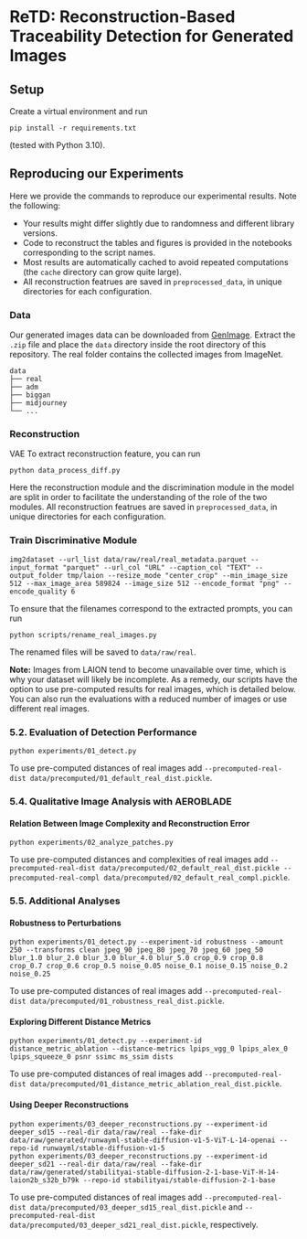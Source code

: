 # ReTD: Reconstruction-Based Traceability Detection for Generated Images


## Setup
Create a virtual environment and run
```
pip install -r requirements.txt
```
(tested with Python 3.10).


## Reproducing our Experiments
Here we provide the commands to reproduce our experimental results.
Note the following:
- Your results might differ slightly due to randomness and different library versions.
- Code to reconstruct the tables and figures is provided in the notebooks corresponding to the script names.
- Most results are automatically cached to avoid repeated computations (the `cache` directory can grow quite large).
- All reconstruction featrues are saved in `preprocessed_data`, in unique directories for each configuration.

### Data

Our generated images data can be downloaded from [GenImage](https://github.com/GenImage-Dataset/GenImage). Extract the `.zip` file and place the `data` directory inside the root directory of this repository. The real folder contains the collected images from ImageNet.
```
data
├── real
├── adm
├── biggan
├── midjourney
└── ...
```

### Reconstruction

VAE
To extract reconstruction feature, you can run
```
python data_process_diff.py
```
Here the reconstruction module and the discrimination module in the model are split in order to facilitate the understanding of the role of the two modules. All reconstruction featrues are saved in `preprocessed_data`, in unique directories for each configuration.

### Train Discriminative Module


```
img2dataset --url_list data/raw/real/real_metadata.parquet --input_format "parquet" --url_col "URL" --caption_col "TEXT" --output_folder tmp/laion --resize_mode "center_crop" --min_image_size 512 --max_image_area 589824 --image_size 512 --encode_format "png" --encode_quality 6
```
To ensure that the filenames correspond to the extracted prompts, you can run
```
python scripts/rename_real_images.py
```
The renamed files will be saved to `data/raw/real`.

**Note:** Images from LAION tend to become unavailable over time, which is why your dataset will likely be incomplete.
As a remedy, our scripts have the option to use pre-computed results for real images, which is detailed below.
You can also run the evaluations with a reduced number of images or use different real images.

### 5.2. Evaluation of Detection Performance
```
python experiments/01_detect.py
```
To use pre-computed distances of real images add `--precomputed-real-dist data/precomputed/01_default_real_dist.pickle`.

### 5.4. Qualitative Image Analysis with AEROBLADE

#### Relation Between Image Complexity and Reconstruction Error
```
python experiments/02_analyze_patches.py
```
To use pre-computed distances and complexities of real images add `--precomputed-real-dist data/precomputed/02_default_real_dist.pickle --precomputed-real-compl data/precomputed/02_default_real_compl.pickle`.

### 5.5. Additional Analyses

#### Robustness to Perturbations
```
python experiments/01_detect.py --experiment-id robustness --amount 250 --transforms clean jpeg_90 jpeg_80 jpeg_70 jpeg_60 jpeg_50 blur_1.0 blur_2.0 blur_3.0 blur_4.0 blur_5.0 crop_0.9 crop_0.8 crop_0.7 crop_0.6 crop_0.5 noise_0.05 noise_0.1 noise_0.15 noise_0.2 noise_0.25
```
To use pre-computed distances of real images add `--precomputed-real-dist data/precomputed/01_robustness_real_dist.pickle`.

#### Exploring Different Distance Metrics
```
python experiments/01_detect.py --experiment-id distance_metric_ablation --distance-metrics lpips_vgg_0 lpips_alex_0 lpips_squeeze_0 psnr ssimc ms_ssim dists
```
To use pre-computed distances of real images add `--precomputed-real-dist data/precomputed/01_distance_metric_ablation_real_dist.pickle`.

#### Using Deeper Reconstructions
```
python experiments/03_deeper_reconstructions.py --experiment-id deeper_sd15 --real-dir data/raw/real --fake-dir data/raw/generated/runwayml-stable-diffusion-v1-5-ViT-L-14-openai --repo-id runwayml/stable-diffusion-v1-5
python experiments/03_deeper_reconstructions.py --experiment-id deeper_sd21 --real-dir data/raw/real --fake-dir data/raw/generated/stabilityai-stable-diffusion-2-1-base-ViT-H-14-laion2b_s32b_b79k --repo-id stabilityai/stable-diffusion-2-1-base
```
To use pre-computed distances of real images add `--precomputed-real-dist data/precomputed/03_deeper_sd15_real_dist.pickle` and `--precomputed-real-dist data/precomputed/03_deeper_sd21_real_dist.pickle`, respectively.
